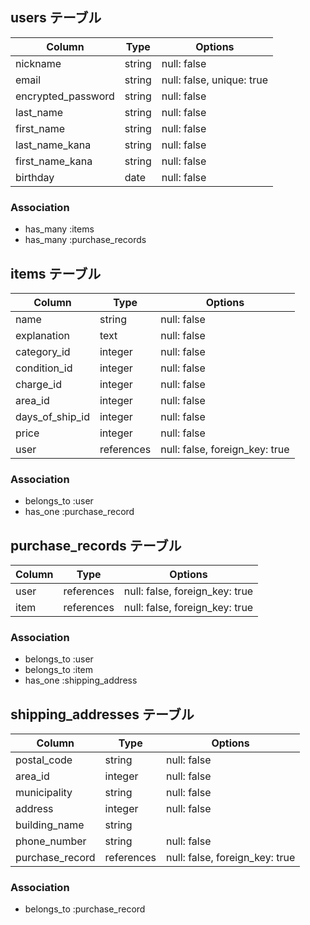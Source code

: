 ## users テーブル

| Column             | Type   | Options                   |
|--------------------|--------|---------------------------|
| nickname           | string | null: false               |
| email              | string | null: false, unique: true |
| encrypted_password | string | null: false               |
| last_name          | string | null: false               |
| first_name         | string | null: false               |
| last_name_kana     | string | null: false               |
| first_name_kana    | string | null: false               |
| birthday           | date   | null: false               |

### Association
- has_many :items 
- has_many :purchase_records


## items テーブル

| Column          | Type       | Options                        |
|-----------------|------------|--------------------------------|
| name            | string     | null: false                    |
| explanation     | text       | null: false                    | <!-- 商品の説明 -->
| category_id     | integer    | null: false                    |
| condition_id    | integer    | null: false                    | <!-- 状態 -->
| charge_id       | integer    | null: false                    | <!-- 配送料負担 -->
| area_id         | integer    | null: false                    |
| days_of_ship_id | integer    | null: false                    | <!-- 発送日の目安 -->
| price           | integer    | null: false                    |
| user            | references | null: false, foreign_key: true |

### Association
- belongs_to :user
- has_one :purchase_record


## purchase_records テーブル

| Column  | Type       | Options                        |
|---------|------------|--------------------------------|
| user    | references | null: false, foreign_key: true |
| item    | references | null: false, foreign_key: true |

### Association
- belongs_to :user
- belongs_to :item
- has_one :shipping_address


## shipping_addresses テーブル

| Column          | Type       | Options                        |
|-----------------|------------|--------------------------------|
| postal_code     | string     | null: false                    |
| area_id         | integer    | null: false                    | <!-- 都道府県 -->
| municipality    | string     | null: false                    | <!-- 市区町村 -->
| address         | integer    | null: false                    | <!-- 番地 -->
| building_name   | string     |                                |
| phone_number    | string     | null: false                    |
| purchase_record | references | null: false, foreign_key: true |

### Association
- belongs_to :purchase_record